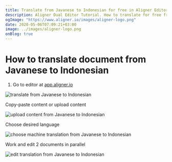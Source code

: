 ```yaml
---
title: Translate from Javanese to Indonesian for free in Aligner Editor
description: Aligner Dual Editor Tutorial. How to translate for free from Javanese to Indonesian. Aligner is multilingual document management platform. 
ogImage: "https://www.aligner.io/images/aligner-logo.png"
date: 2020-05-06T07:09:21+03:00
image: ../images/aligner-logo.png
onBlog: true
---
```


# How to translate document from Javanese to Indonesian

1. Go to editor at [app.aligner.io](https://app.aligner.io "Aligner App web page")

![translate from Javanese to Indonesian](../aligner-blank-editor.png "translate from Javanese to Indonesian")

Copy-paste content or upload content

![upload content from Javanese to Indonesian](../aligner-uploaded-document.png "upload content from Javanese to Indonesian")

Choose desired language

![choose machine translation from Javanese to Indonesian](../aligner-language-dropdown.png "choose machine translation from Javanese to Indonesian")

Work and edit 2 documents in parallel

![edit translation from Javanese to Indonesian](../aligner-double-sitded-editor.png "edit translation from Javanese to Indonesian")

